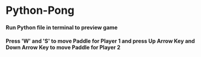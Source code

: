 # Python-Pong

#### Run Python file in terminal to preview game
#### Press 'W' and 'S' to move Paddle for Player 1 and press Up Arrow Key and Down Arrow Key to move Paddle for Player 2 